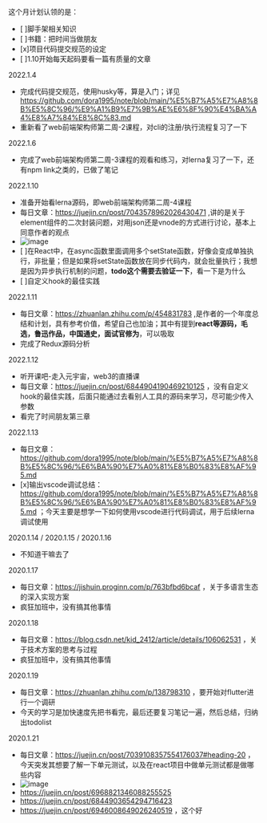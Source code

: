 这个月计划认领的是：
- [ ]脚手架相关知识
- [ ]书籍：把时间当做朋友
- [x]项目代码提交规范的设定
- [ ]1.10开始每天起码要看一篇有质量的文章


2022.1.4
- 完成代码提交规范，使用husky等，算是入门；详见 https://github.com/dora1995/note/blob/main/%E5%B7%A5%E7%A8%8B%E5%8C%96/%E9%A1%B9%E7%9B%AE%E6%8F%90%E4%BA%A4%E8%A7%84%E8%8C%83.md
- 重新看了web前端架构师第二周-2课程，对cli的注册/执行流程复习了一下

2022.1.6
- 完成了web前端架构师第二周-3课程的观看和练习，对lerna复习了一下，还有npm link之类的，已做了笔记

2022.1.10
- 准备开始看lerna源码，即web前端架构师第二周-4课程
- 每日文章：https://juejin.cn/post/7043578962026430471 ,讲的是关于element组件的二次封装问题，对用json还是vnode的方式进行讨论，基本上同意作者的观点
- ![image](https://user-images.githubusercontent.com/53267289/148888666-c3ac5663-ee5b-4bcd-97b3-750283c56e06.png)
- [ ]在React中，在async函数里面调用多个setState函数，好像会变成单独执行，非批量；但是如果将setState函数放在同步代码内，就会批量执行；我想是因为异步执行机制的问题，**todo这个需要去验证一下**，看一下是为什么
- [ ]自定义hook的最佳实践

2022.1.11
- 每日文章：https://zhuanlan.zhihu.com/p/454831783 ,是作者的一个年度总结和计划，具有参考价值，希望自己也加油；其中有提到**react等源码，毛选，鲁迅作品，中国通史，面试官修为**，可以吸取
- 完成了Redux源码分析

2022.1.12
- 听开课吧-走入元宇宙，web3的直播课
- 每日文章：https://juejin.cn/post/6844904190469210125 ，没有自定义hook的最佳实践，后面只能通过去看别人工具的源码来学习，尽可能少传入参数
- 看完了时间朋友第三章

2022.1.13
- 每日文章：https://github.com/dora1995/note/blob/main/%E5%B7%A5%E7%A8%8B%E5%8C%96/%E6%BA%90%E7%A0%81%E8%B0%83%E8%AF%95.md
- [x]输出vscode调试总结：https://github.com/dora1995/note/blob/main/%E5%B7%A5%E7%A8%8B%E5%8C%96/%E6%BA%90%E7%A0%81%E8%B0%83%E8%AF%95.md ；今天主要是想学一下如何使用vscode进行代码调试，用于后续lerna调试使用

2020.1.14 / 2020.1.15 / 2020.1.16
- 不知道干嘛去了

2020.1.17
- 每日文章：https://jishuin.proginn.com/p/763bfbd6bcaf ，关于多语言生态的深入实现方案
- 疯狂加班中，没有搞其他事情

2020.1.18
- 每日文章：https://blog.csdn.net/kid_2412/article/details/106062531 ，关于技术方案的思考与过程
- 疯狂加班中，没有搞其他事情

2020.1.19
- 每日文章：https://zhuanlan.zhihu.com/p/138798310 ，要开始对flutter进行一个调研
- 今天的学习是加快速度先把书看完，最后还要复习笔记一遍，然后总结，归纳出todolist

2020.1.21
- 每日文章：https://juejin.cn/post/7039108357554176037#heading-20 ，今天突发其想要了解一下单元测试，以及在react项目中做单元测试都是做哪些内容
- ![image](https://user-images.githubusercontent.com/53267289/150478621-13caf0e6-1879-42c5-b663-1aa592800f4f.png)
- https://juejin.cn/post/6968821346088255525
- https://juejin.cn/post/6844903654294716423
- https://juejin.cn/post/6946008649026240519 ，这个好

